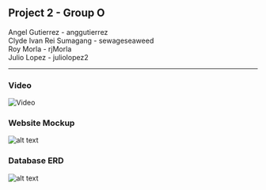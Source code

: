 ## Project 2 - Group O  
Angel Gutierrez - anggutierrez  
Clyde Ivan Rei Sumagang - sewageseaweed  
Roy Morla - rjMorla  
Julio Lopez - juliolopez2  

---

### Video
![Video](https://youtu.be/T9kAJJj-ifI)

### Website Mockup
![alt text](https://drive.google.com/uc?export=view&id=1h4B26YEjS3DZEXE7YrTiw_UMo02UMlqv)


### Database ERD
![alt text](https://drive.google.com/uc?export=view&id=1y7FtHX2NGQpgwtb2zFEhPv5SsyE_F5yM)


